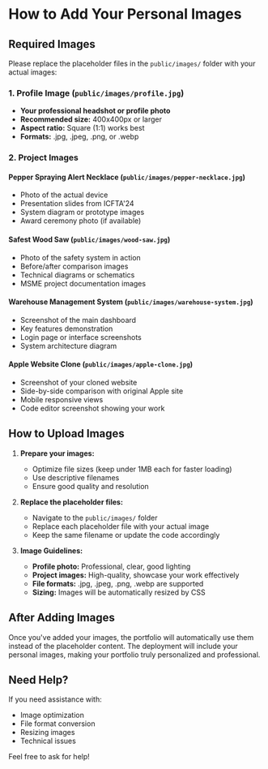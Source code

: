 # How to Add Your Personal Images

## Required Images

Please replace the placeholder files in the `public/images/` folder with your actual images:

### 1. Profile Image (`public/images/profile.jpg`)
- **Your professional headshot or profile photo**
- **Recommended size:** 400x400px or larger
- **Aspect ratio:** Square (1:1) works best
- **Formats:** .jpg, .jpeg, .png, or .webp

### 2. Project Images

#### Pepper Spraying Alert Necklace (`public/images/pepper-necklace.jpg`)
- Photo of the actual device
- Presentation slides from ICFTA'24
- System diagram or prototype images
- Award ceremony photo (if available)

#### Safest Wood Saw (`public/images/wood-saw.jpg`)
- Photo of the safety system in action
- Before/after comparison images
- Technical diagrams or schematics
- MSME project documentation images

#### Warehouse Management System (`public/images/warehouse-system.jpg`)
- Screenshot of the main dashboard
- Key features demonstration
- Login page or interface screenshots
- System architecture diagram

#### Apple Website Clone (`public/images/apple-clone.jpg`)
- Screenshot of your cloned website
- Side-by-side comparison with original Apple site
- Mobile responsive views
- Code editor screenshot showing your work

## How to Upload Images

1. **Prepare your images:**
   - Optimize file sizes (keep under 1MB each for faster loading)
   - Use descriptive filenames
   - Ensure good quality and resolution

2. **Replace the placeholder files:**
   - Navigate to the `public/images/` folder
   - Replace each placeholder file with your actual image
   - Keep the same filename or update the code accordingly

3. **Image Guidelines:**
   - **Profile photo:** Professional, clear, good lighting
   - **Project images:** High-quality, showcase your work effectively
   - **File formats:** .jpg, .jpeg, .png, .webp are supported
   - **Sizing:** Images will be automatically resized by CSS

## After Adding Images

Once you've added your images, the portfolio will automatically use them instead of the placeholder content. The deployment will include your personal images, making your portfolio truly personalized and professional.

## Need Help?

If you need assistance with:
- Image optimization
- File format conversion
- Resizing images
- Technical issues

Feel free to ask for help!